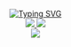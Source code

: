 <p align="center">
<a href="https://github.com/brayamrt">
     <img src="https://readme-typing-svg.demolab.com?font=Georgia&size=18&duration=2000&pause=100&multiline=true&width=500&height=80&lines=Brayam+David+Ricardo;Estudiante+de+ingeniería+en+sistemas;Back-end+Dev" alt="Typing SVG" />
</a>
<br/>

<a href="https://www.linkedin.com/in/brayam-ricardo/">
    <img src="https://img.shields.io/badge/-Linkedin-blue?style=flat-square&logo=linkedin">
</a>
<a href="mailto:bdricardo71@gmail.com">
    <img src="https://img.shields.io/badge/-Email-red?style=flat-square&logo=gmail&logoColor=white">
</a>

<br/> 
<a href="https://github.com/brayamrt">
    <img src="https://github-stats-alpha.vercel.app/api?username=brayamrt&cc=22272e&tc=37BCF6&ic=fff&bc=0000">
</a>

</p>
